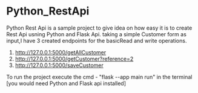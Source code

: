 # Python_RestApi
Python Rest Api is a sample project to give idea on how easy it is to create Rest Api usning Python and Flask Api.
taking a simple Customer form as input,I have 3 created endpoints for the basicRead and write operations.

1. http://127.0.0.1:5000/getAllCustomer
2. http://127.0.0.1:5000/getCustomer?reference=2
3. http://127.0.0.1:5000/saveCustomer 

To run the project execute the cmd -  "flask --app main run" in the terminal [you would need Python and Flask api installed]
 
